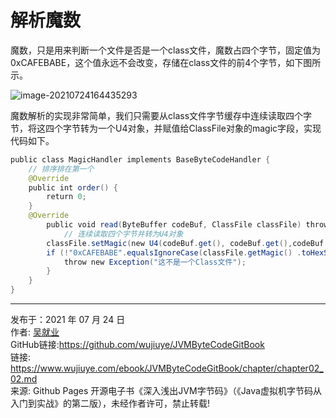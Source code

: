# 解析魔数

魔数，只是用来判断一个文件是否是一个class文件，魔数占四个字节，固定值为0xCAFEBABE，这个值永远不会改变，存储在class文件的前4个字节，如下图所示。

![image-20210724164435293](images/chapter02_02_01.png)

魔数解析的实现非常简单，我们只需要从class文件字节缓存中连续读取四个字节，将这四个字节转为一个U4对象，并赋值给ClassFile对象的magic字段，实现代码如下。

```java
public class MagicHandler implements BaseByteCodeHandler {  
   	// 排序排在第一个
    @Override  
    public int order() {  
        return 0;  
    }  
    @Override  
		public void read(ByteBuffer codeBuf, ClassFile classFile) throws Exception {  
  			// 连续读取四个字节并转为U4对象
        classFile.setMagic(new U4(codeBuf.get(), codeBuf.get(),codeBuf.get(), codeBuf.get()));  
        if (!"0xCAFEBABE".equalsIgnoreCase(classFile.getMagic() .toHexString())) {  
            throw new Exception("这不是一个Class文件");  
        }  
    }  
}  
```

---

发布于：2021 年 07 月 24 日<br>作者: [吴就业](https://www.wujiuye.com/)<br>GitHub链接:https://github.com/wujiuye/JVMByteCodeGitBook<br>链接: https://www.wujiuye.com/ebook/JVMByteCodeGitBook/chapter/chapter02_02.md<br>来源: Github Pages 开源电子书《深入浅出JVM字节码》（《Java虚拟机字节码从入门到实战》的第二版），未经作者许可，禁止转载!<br>

